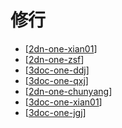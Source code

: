 # 修行

- [[2dn-one-xian01]]
- [[2dn-one-zsf]]
- [[3doc-one-ddj]]
- [[3doc-one-qxj]]
- [[2dn-one-chunyang]]
- [[3doc-one-xian01]]
- [[3doc-one-jgj]]


[//begin]: # "Autogenerated link references for markdown compatibility"
[2dn-one-xian01]: 2dn-one-xian01.md "最常用的几种修道方法"
[2dn-one-zsf]: 2dn-one-zsf.md "张三丰老子丹道"
[3doc-one-ddj]: 3doc-one-ddj.md "道德经"
[3doc-one-qxj]: 3doc-one-qxj.md "道家清心诀"
[2dn-one-chunyang]: 2dn-one-chunyang.md "纯阳无极功"
[3doc-one-xian01]: 3doc-one-xian01.md "文章收集"
[3doc-one-jgj]: 3doc-one-jgj.md "般若波罗蜜多心经"
[//end]: # "Autogenerated link references"
